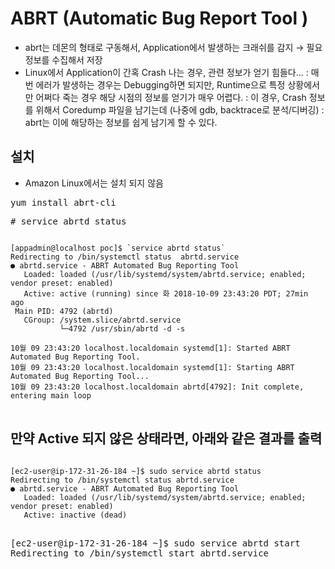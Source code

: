 # ABRT (Automatic Bug Report Tool ) #

- abrt는 데몬의 형태로 구동해서, Application에서 발생하는 크래쉬를 감지 → 필요정보를 수집해서 저장
- Linux에서 Application이 간혹 Crash 나는 경우, 관련 정보가 얻기 힘들다...
  : 매번 에러가 발생하는 경우는 Debugging하면 되지만, Runtime으로 특정 상황에서만 어쩌다 죽는 경우 해당 시점의 정보를 얻기가 매우 어렵다. 
  : 이 경우, Crash 정보를 위해서 Coredump 파일을 남기는데 (나중에 gdb, backtrace로 분석/디버깅)
  : abrt는 이에 해당하는 정보를 쉽게 남기게 할 수 있다. 

## 설치 ##
 - Amazon Linux에서는 설치 되지 않음
<pre>
yum install abrt-cli
</pre>

<pre>
# service abrtd status
</pre>

<pre>
<code>
[appadmin@localhost poc]$ `service abrtd status`
Redirecting to /bin/systemctl status  abrtd.service
● abrtd.service - ABRT Automated Bug Reporting Tool
   Loaded: loaded (/usr/lib/systemd/system/abrtd.service; enabled; vendor preset: enabled)
   Active: active (running) since 화 2018-10-09 23:43:20 PDT; 27min ago
 Main PID: 4792 (abrtd)
   CGroup: /system.slice/abrtd.service
           └─4792 /usr/sbin/abrtd -d -s

10월 09 23:43:20 localhost.localdomain systemd[1]: Started ABRT Automated Bug Reporting Tool.
10월 09 23:43:20 localhost.localdomain systemd[1]: Starting ABRT Automated Bug Reporting Tool...
10월 09 23:43:20 localhost.localdomain abrtd[4792]: Init complete, entering main loop
</code>
</pre>

## 만약 Active 되지 않은 상태라면, 아래와 같은 결과를 출력
<pre>
<code>
[ec2-user@ip-172-31-26-184 ~]$ sudo service abrtd status
Redirecting to /bin/systemctl status abrtd.service
● abrtd.service - ABRT Automated Bug Reporting Tool
   Loaded: loaded (/usr/lib/systemd/system/abrtd.service; enabled; vendor preset: enabled)
   Active: inactive (dead)
</code>
</pre>
<pre>
[ec2-user@ip-172-31-26-184 ~]$ sudo service abrtd start
Redirecting to /bin/systemctl start abrtd.service
</pre>




